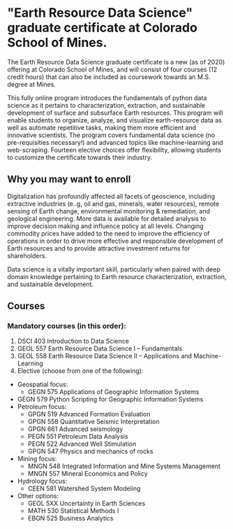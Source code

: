 # "Earth Resource Data Science" graduate certificate at Colorado School of Mines.

The Earth Resource Data Science graduate certificate is a new (as of 2020) offering at Colorado School of Mines, and will consist of four courses (12 credit hours) that can also be included as coursework towards an M.S. degree at Mines.

This fully online program introduces the fundamentals of python data science as it pertains to characterization, extraction, and sustainable development of surface and subsurface Earth resources. This program will enable students to organize, analyze, and visualize earth-resource data as well as automate repetitive tasks, making them more efficient and innovative scientists. The program covers fundamental data science (no pre-requisities necessary!) and advanced topics like machine-learning and web-scraping. Fourteen elective choices offer flexibility, allowing students to customize the certificate towards their industry.

## Why you may want to enroll
Digitalization has profoundly affected all facets of geoscience, including extractive industries (e..g, oil and gas, minerals, water resources), remote sensing of Earth change, environmental monitoring & remediation, and geological engineering. More data is available for detailed analysis to improve decision making and influence policy at all levels. Changing commodity prices have added to the need to improve the efficiency of operations in order to drive more effective and responsible development of Earth resources and to provide attractive investment returns for shareholders.

Data science is a vitally important skill, particularly when paired with deep domain knowledge pertaining to Earth resource characterization, extraction, and sustainable development.

## Courses
### Mandatory courses (in this order):
1. DSCI 403 	Introduction to Data Science
1. GEOL 557 	Earth Resource Data Science I – Fundamentals
1. GEOL 558 	Earth Resource Data Science II – Applications and Machine-Learning
1. Elective (choose from one of the following):
  - Geospatial focus:
    - GEGN 575	Applications of Geographic Information Systems
  - GEGN 579	Python Scripting for Geographic Information Systems
  - Petroleum focus:
    - GPGN 519 	Advanced Formation Evaluation
    - GPGN 558 	Quantitative Seismic Interpretation
    - GPGN 661	Advanced seismology
    - PEGN 551	Petroleum Data Analysis
    - PEGN 522	Advanced Well Stimulation
    - GPGN 547	Physics and mechanics of rocks
  - Mining focus:
    - MNGN 548	Integrated Information and Mine Systems Management
    - MNGN 557	Mineral Economics and Policy
  - Hydrology focus:
    - CEEN 581	Watershed System Modeling
  - Other options:
    - GEOL 5XX	Uncertainty in Earth Sciences
    - MATH 530 	Statistical Methods I
    - EBGN 525	Business Analytics
